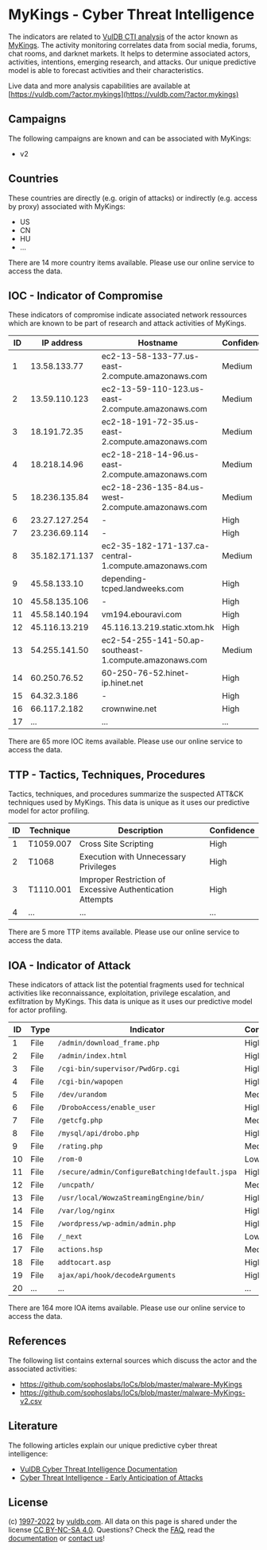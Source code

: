 # MyKings - Cyber Threat Intelligence

The indicators are related to [VulDB CTI analysis](https://vuldb.com/?kb.cti) of the actor known as [MyKings](https://vuldb.com/?actor.mykings). The activity monitoring correlates data from social media, forums, chat rooms, and darknet markets. It helps to determine associated actors, activities, intentions, emerging research, and attacks. Our unique predictive model is able to forecast activities and their characteristics.

Live data and more analysis capabilities are available at [https://vuldb.com/?actor.mykings](https://vuldb.com/?actor.mykings)

## Campaigns

The following campaigns are known and can be associated with MyKings:

* v2

## Countries

These countries are directly (e.g. origin of attacks) or indirectly (e.g. access by proxy) associated with MyKings:

* US
* CN
* HU
* ...

There are 14 more country items available. Please use our online service to access the data.

## IOC - Indicator of Compromise

These indicators of compromise indicate associated network ressources which are known to be part of research and attack activities of MyKings.

ID | IP address | Hostname | Confidence
-- | ---------- | -------- | ----------
1 | 13.58.133.77 | ec2-13-58-133-77.us-east-2.compute.amazonaws.com | Medium
2 | 13.59.110.123 | ec2-13-59-110-123.us-east-2.compute.amazonaws.com | Medium
3 | 18.191.72.35 | ec2-18-191-72-35.us-east-2.compute.amazonaws.com | Medium
4 | 18.218.14.96 | ec2-18-218-14-96.us-east-2.compute.amazonaws.com | Medium
5 | 18.236.135.84 | ec2-18-236-135-84.us-west-2.compute.amazonaws.com | Medium
6 | 23.27.127.254 | - | High
7 | 23.236.69.114 | - | High
8 | 35.182.171.137 | ec2-35-182-171-137.ca-central-1.compute.amazonaws.com | Medium
9 | 45.58.133.10 | depending-tcped.landweeks.com | High
10 | 45.58.135.106 | - | High
11 | 45.58.140.194 | vm194.ebouravi.com | High
12 | 45.116.13.219 | 45.116.13.219.static.xtom.hk | High
13 | 54.255.141.50 | ec2-54-255-141-50.ap-southeast-1.compute.amazonaws.com | Medium
14 | 60.250.76.52 | 60-250-76-52.hinet-ip.hinet.net | High
15 | 64.32.3.186 | - | High
16 | 66.117.2.182 | crownwine.net | High
17 | ... | ... | ...

There are 65 more IOC items available. Please use our online service to access the data.

## TTP - Tactics, Techniques, Procedures

Tactics, techniques, and procedures summarize the suspected ATT&CK techniques used by MyKings. This data is unique as it uses our predictive model for actor profiling.

ID | Technique | Description | Confidence
-- | --------- | ----------- | ----------
1 | T1059.007 | Cross Site Scripting | High
2 | T1068 | Execution with Unnecessary Privileges | High
3 | T1110.001 | Improper Restriction of Excessive Authentication Attempts | High
4 | ... | ... | ...

There are 5 more TTP items available. Please use our online service to access the data.

## IOA - Indicator of Attack

These indicators of attack list the potential fragments used for technical activities like reconnaissance, exploitation, privilege escalation, and exfiltration by MyKings. This data is unique as it uses our predictive model for actor profiling.

ID | Type | Indicator | Confidence
-- | ---- | --------- | ----------
1 | File | `/admin/download_frame.php` | High
2 | File | `/admin/index.html` | High
3 | File | `/cgi-bin/supervisor/PwdGrp.cgi` | High
4 | File | `/cgi-bin/wapopen` | High
5 | File | `/dev/urandom` | Medium
6 | File | `/DroboAccess/enable_user` | High
7 | File | `/getcfg.php` | Medium
8 | File | `/mysql/api/drobo.php` | High
9 | File | `/rating.php` | Medium
10 | File | `/rom-0` | Low
11 | File | `/secure/admin/ConfigureBatching!default.jspa` | High
12 | File | `/uncpath/` | Medium
13 | File | `/usr/local/WowzaStreamingEngine/bin/` | High
14 | File | `/var/log/nginx` | High
15 | File | `/wordpress/wp-admin/admin.php` | High
16 | File | `/_next` | Low
17 | File | `actions.hsp` | Medium
18 | File | `addtocart.asp` | High
19 | File | `ajax/api/hook/decodeArguments` | High
20 | ... | ... | ...

There are 164 more IOA items available. Please use our online service to access the data.

## References

The following list contains external sources which discuss the actor and the associated activities:

* https://github.com/sophoslabs/IoCs/blob/master/malware-MyKings
* https://github.com/sophoslabs/IoCs/blob/master/malware-MyKings-v2.csv

## Literature

The following articles explain our unique predictive cyber threat intelligence:

* [VulDB Cyber Threat Intelligence Documentation](https://vuldb.com/?kb.cti)
* [Cyber Threat Intelligence - Early Anticipation of Attacks](https://www.scip.ch/en/?labs.20201022)

## License

(c) [1997-2022](https://vuldb.com/?kb.changelog) by [vuldb.com](https://vuldb.com/?kb.about). All data on this page is shared under the license [CC BY-NC-SA 4.0](https://creativecommons.org/licenses/by-nc-sa/4.0/). Questions? Check the [FAQ](https://vuldb.com/?kb.faq), read the [documentation](https://vuldb.com/?kb) or [contact us](https://vuldb.com/?contact)!
